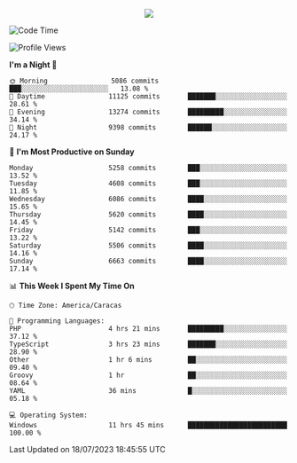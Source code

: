 <p align="center">
  <a href="http://www.github.com/thevacs">
    <img src="https://github-readme-streak-stats.herokuapp.com/?user=thevacs&stroke=ffffff&background=1c1917&ring=0891b2&fire=0891b2&currStreakNum=ffffff&currStreakLabel=0891b2&sideNums=ffffff&sideLabels=ffffff&dates=ffffff&hide_border=true" />
  </a>
</p>

<!--START_SECTION:waka-->
![Code Time](http://img.shields.io/badge/Code%20Time-1%2C518%20hrs%2035%20mins-blue)

![Profile Views](http://img.shields.io/badge/Profile%20Views-1-blue)

**I'm a Night 🦉** 

```text
🌞 Morning                5086 commits        ███░░░░░░░░░░░░░░░░░░░░░░   13.08 % 
🌆 Daytime                11125 commits       ███████░░░░░░░░░░░░░░░░░░   28.61 % 
🌃 Evening                13274 commits       █████████░░░░░░░░░░░░░░░░   34.14 % 
🌙 Night                  9398 commits        ██████░░░░░░░░░░░░░░░░░░░   24.17 % 
```
📅 **I'm Most Productive on Sunday** 

```text
Monday                   5258 commits        ███░░░░░░░░░░░░░░░░░░░░░░   13.52 % 
Tuesday                  4608 commits        ███░░░░░░░░░░░░░░░░░░░░░░   11.85 % 
Wednesday                6086 commits        ████░░░░░░░░░░░░░░░░░░░░░   15.65 % 
Thursday                 5620 commits        ████░░░░░░░░░░░░░░░░░░░░░   14.45 % 
Friday                   5142 commits        ███░░░░░░░░░░░░░░░░░░░░░░   13.22 % 
Saturday                 5506 commits        ████░░░░░░░░░░░░░░░░░░░░░   14.16 % 
Sunday                   6663 commits        ████░░░░░░░░░░░░░░░░░░░░░   17.14 % 
```


📊 **This Week I Spent My Time On** 

```text
🕑︎ Time Zone: America/Caracas

💬 Programming Languages: 
PHP                      4 hrs 21 mins       █████████░░░░░░░░░░░░░░░░   37.12 % 
TypeScript               3 hrs 23 mins       ███████░░░░░░░░░░░░░░░░░░   28.90 % 
Other                    1 hr 6 mins         ██░░░░░░░░░░░░░░░░░░░░░░░   09.40 % 
Groovy                   1 hr                ██░░░░░░░░░░░░░░░░░░░░░░░   08.64 % 
YAML                     36 mins             █░░░░░░░░░░░░░░░░░░░░░░░░   05.18 % 

💻 Operating System: 
Windows                  11 hrs 45 mins      █████████████████████████   100.00 % 
```


 Last Updated on 18/07/2023 18:45:55 UTC
<!--END_SECTION:waka-->
